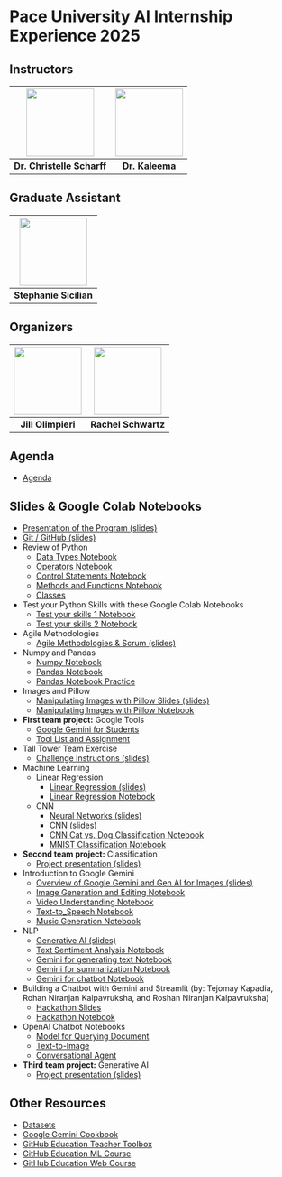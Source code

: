 # Pace University AI Internship Experience 2025 

## Instructors

| <img src="https://media.licdn.com/dms/image/v2/D4D03AQGUOZerxyep8g/profile-displayphoto-shrink_800_800/B4DZSTiIydG4Ak-/0/1737641988394?e=1754524800&v=beta&t=qgkTMts1G-Vy6Vb5mMTkW-py7qg8PYbcbs4NdzLYVpc" width="120"/> | <img src="https://media.licdn.com/dms/image/v2/D4E03AQExsy_VJBbFmg/profile-displayphoto-shrink_800_800/profile-displayphoto-shrink_800_800/0/1725973639624?e=1754524800&v=beta&t=mUwOQtZX2hAJXbUyo2gI1yW6Elutj0dvsLuf2BWVAcw" width="120"/> |
|:--:|:--:|
| **Dr. Christelle Scharff** | **Dr. Kaleema** |

## Graduate Assistant

| <img src="https://media.licdn.com/dms/image/v2/D4D03AQG2Nf63gUD53g/profile-displayphoto-shrink_800_800/profile-displayphoto-shrink_800_800/0/1715188480511?e=1754524800&v=beta&t=vwrBDcdhYupCQck67RVkaG7dkUWdY4bCAcWGkvtOsLs" width="120"/> |
|:--:|
| **Stephanie Sicilian** |

## Organizers

| <img src="https://media.licdn.com/dms/image/v2/D4E03AQFIo2vleiaJgw/profile-displayphoto-shrink_800_800/profile-displayphoto-shrink_800_800/0/1702016197804?e=1754524800&v=beta&t=bI0vb1RBZ7TaxENAb6nedcdqV602kJyPyhPcVKGFpl8" width="120"/> | <img src="https://media.licdn.com/dms/image/v2/D4E03AQGW3urX2GrCzg/profile-displayphoto-shrink_800_800/profile-displayphoto-shrink_800_800/0/1701128920558?e=1754524800&v=beta&t=FIqX56yQVOZRgWIUuyVWRyYhaV7nDPZ1DYNd2TLdR-M" width="120"/> |
|:--:|:--:|
| **Jill Olimpieri** | **Rachel Schwartz** |

## Agenda

* [Agenda](https://bit.ly/aiie2025agenda)

## Slides & Google Colab Notebooks

* [Presentation of the Program (slides)](https://docs.google.com/presentation/d/1mXs8x03CNAjjxBTiG6ulTVpsa-6LVy1h/present)
* [Git / GitHub (slides)](https://docs.google.com/presentation/d/1QrUF5VkxmcPVTuK3uwPpu2BEuMMzvJUvMagqOTXlUpw/present)
* Review of Python
  * [Data Types Notebook](https://colab.research.google.com/drive/1G1_RV6o8__wldSdG9ebppcA6_IOIM0-k)
  * [Operators Notebook](https://colab.research.google.com/drive/1-xB1lUb_30c4ua7RdvYhWwd9dcUsVeWg)
  * [Control Statements Notebook](https://colab.research.google.com/drive/1ItP4wQYpvgdpkdtxn0jo4Qc_wJWxf1fU)
  * [Methods and Functions Notebook](https://colab.research.google.com/drive/159kQdFtvTqQIQmVrTNNgjY_XLBcFZfl7?usp=sharing)
  * [Classes](https://colab.research.google.com/drive/1K9eAaCONdEARKY0wu2kxGEKZMnYDKToa)
* Test your Python Skills with these Google Colab Notebooks
  * [Test your skills 1 Notebook](https://colab.research.google.com/drive/1of3ofPbaCMLLRGxYngXaK8NjqLXPeesS?usp=sharing)
  * [Test your skills 2 Notebook](https://colab.research.google.com/drive/1TaJ7gjhtNIvPNJDbJzJY6YBNRKJh_ndx?usp=sharing)
* Agile Methodologies
  * [Agile Methodologies & Scrum (slides)](https://docs.google.com/presentation/d/13GKbuR_8ylKtdVQJ2RFiif0dv7dr3BQLEpecwSXjbiM/present)
* Numpy and Pandas
  * [Numpy Notebook](https://colab.research.google.com/drive/1_6DqSqxVdTqlYMmWIfK-Qv2soZfKqknr)
  * [Pandas Notebook](https://colab.research.google.com/drive/1WkKzB-IYSTxEgcGgaYbVvisdtRjOsDjP)
  * [Pandas Notebook Practice](https://docs.google.com/document/d/1kJemEivhqu-ZUTUpCJWkvFJIM2zN0c3M/edit?usp=sharing&ouid=117718613427254641121&rtpof=true&sd=true)
* Images and Pillow
  * [Manipulating Images with Pillow Slides (slides)](https://docs.google.com/presentation/d/1_1a88EK0kytjKVKCC7S4VF2_4QpHQbSp1S1cubSvlRU/present)
  * [Manipulating Images with Pillow Notebook](https://bit.ly/imgfiltercolab)
* **First team project:** Google Tools
  * [Google Gemini for Students](https://gemini.google/students)
  * [Tool List and Assignment](https://docs.google.com/document/d/1cTK4GF2fc-lw-wU6Dl49xfqw6w55IzynnbGeP292ClI/edit?usp=sharing)
* Tall Tower Team Exercise
  * [Challenge Instructions (slides)](https://docs.google.com/presentation/d/1mS2YnVz2gEH-LoAqmwAdBE5Bc44whAdKmqRLyX0Tnb4/present)
* Machine Learning
  * Linear Regression
    * [Linear Regression (slides)](https://docs.google.com/presentation/d/15WdzPEqUXP6oBJ-UvsZiH_om8_jFqKxs/present)
    * [Linear Regression Notebook](https://drive.google.com/file/d/1Re9hytp7VzWhSEtj4g4CPOhIwSenazyx/view?usp=sharing)
  * CNN
    * [Neural Networks (slides)](https://docs.google.com/presentation/d/13iChhAaJHpvnZdknWBVhNG4VS4WY9Bxn/present)
    * [CNN (slides)](https://docs.google.com/presentation/d/1X6zsjnJya32G60dbkWGHsdN-KJZU1fvA/present)
    * [CNN Cat vs. Dog Classification Notebook](https://drive.google.com/file/d/1CgxWLSib_cb-inFlwgxB3MVEM5rcHPSB/view?usp=sharing) 
    * [MNIST Classification Notebook](https://colab.research.google.com/drive/1kPpaksyGzVHJ0EAvOjy_fTf51Ch8rN6c)
* **Second team project:** Classification
  * [Project presentation (slides)](https://docs.google.com/presentation/d/1WOlORtvljQqUyxUYM3u5oVcP9X7LotttIwVj8dy7Olc/present) 
* Introduction to Google Gemini 
  * [Overview of Google Gemini and Gen AI for Images (slides)](https://docs.google.com/presentation/d/1yW-halc0XC2pXHPp5BUBHt0vW3RQEx0L/present)
  * [Image Generation and Editing Notebook](https://colab.research.google.com/drive/1LHSK6SOlZHQVS6C626NGKAK9nV_x_qU1?usp=sharing)
  * [Video Understanding Notebook](https://colab.research.google.com/drive/1S1bHdXrueQFtiMxD8R99DBUbm0rwfqsY?usp=sharing)
  * [Text-to_Speech Notebook](https://colab.research.google.com/drive/1Ce1SMZhVx6hqdSkHpb8JMHQ0HOXaebC9?usp=sharing)
  * [Music Generation Notebook](https://colab.research.google.com/drive/1g9C-M-VHxyl2ftZYNHSAnkia4L8XXL53?usp=sharing)
* NLP
  * [Generative AI (slides)](https://docs.google.com/presentation/d/1Ax5MTiBuN5_w7qce1NU28Ka6XWUDKnZp/present)
  * [Text Sentiment Analysis Notebook](https://drive.google.com/file/d/17HvJAyxknig1nyvjEyBCo_9Alwc4Maty/view)
  * [Gemini for generating text Notebook](https://colab.research.google.com/drive/1hOHbYFJmTs-VftfiR-EkccWT_RmIVHX5)
  * [Gemini for summarization Notebook](https://colab.research.google.com/drive/1YYe133p0abq-wMhpBNwIkpBZDCfYfdGJ)
  * [Gemini for chatbot Notebook](https://colab.research.google.com/drive/1ikoOcNX1Zczmww2UJq5hg9thZPUt6Q4L?usp=sharing)
* Building a Chatbot with Gemini and Streamlit (by: Tejomay Kapadia, Rohan Niranjan Kalpavruksha, and Roshan Niranjan Kalpavruksha)
  * [Hackathon Slides](https://docs.google.com/presentation/d/1wn7dcAdNaRzQMnn7Qx6abGnBtwlntQY5/present)
  * [Hackathon Notebook](https://colab.research.google.com/drive/1TsICVxt0IbJ6_W11vHHu32s3duDJXV8U?usp=sharing)
* OpenAI Chatbot Notebooks
  * [Model for Querying Document](https://colab.research.google.com/drive/1mEIxOFtd3-09PjifnTa6_qwe1XiVTD0z?usp=sharing)
  * [Text-to-Image](https://colab.research.google.com/drive/1yHA_CinM1KUXxItohSlVCd1DJebv3nQi?usp=sharing)
  * [Conversational Agent](https://colab.research.google.com/drive/1M0Pq2ajXrHFjhrXGdDtY04IQxaB49BGs?usp=sharing)
* **Third team project:** Generative AI
  * [Project presentation (slides)](https://docs.google.com/presentation/d/1WOlORtvljQqUyxUYM3u5oVcP9X7LotttIwVj8dy7Olc/present) 
 
## Other Resources

  * [Datasets](https://catalog.data.gov/dataset)
  * [Google Gemini Cookbook](https://github.com/google-gemini/cookbook/tree/main)
  * [GitHub Education Teacher Toolbox](https://github.com/github-education-resources/teacher-toolbox?tab=readme-ov-file#user-content-curriculum)
  * [GitHub Education ML Course](https://microsoft.github.io/ML-For-Beginners/#/)
  * [GitHub Education Web Course](https://microsoft.github.io/Web-Dev-For-Beginners/#/)
